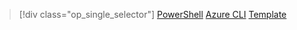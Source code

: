 > [!div class="op_single_selector"]
> [PowerShell](../articles/virtual-network/virtual-network-create-udr-arm-ps.md)
> [Azure CLI](../articles/virtual-network/virtual-network-create-udr-arm-cli.md)
> [Template](../articles/virtual-network/virtual-network-create-udr-arm-template.md)
> 
> 

